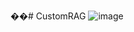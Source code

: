 ��#   C u s t o m R A G 
 
 ![image](https://github.com/user-attachments/assets/a6014a2a-352f-4d10-984f-0cd497211964)
